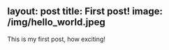layout: post
title: First post!
image: /img/hello_world.jpeg
---

This is my first post, how exciting!

